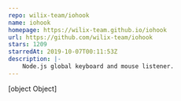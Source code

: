 ```yaml
---
repo: wilix-team/iohook
name: iohook
homepage: https://wilix-team.github.io/iohook
url: https://github.com/wilix-team/iohook
stars: 1209
starredAt: 2019-10-07T00:11:53Z
description: |-
    Node.js global keyboard and mouse listener.
---
```


[object Object]

